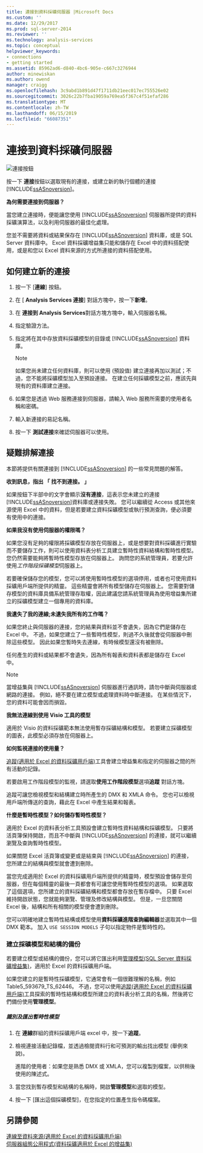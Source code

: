 ```yaml
---
title: 連接到資料採礦伺服器 |Microsoft Docs
ms.custom: ''
ms.date: 12/29/2017
ms.prod: sql-server-2014
ms.reviewer: ''
ms.technology: analysis-services
ms.topic: conceptual
helpviewer_keywords:
- connections
- getting started
ms.assetid: 85962ad6-d840-4bc6-905e-c667c3276944
author: minewiskan
ms.author: owend
manager: craigg
ms.openlocfilehash: 3c9abd1b891d47f1711db21eec017ec755526e02
ms.sourcegitcommit: 3026c22b7fba19059a769ea5f367c4f51efaf286
ms.translationtype: MT
ms.contentlocale: zh-TW
ms.lasthandoff: 06/15/2019
ms.locfileid: "66087351"
---
```

# <a name="connect-to-a-data-mining-server"></a>連接到資料採礦伺服器
  ![連接按鈕](media/misc-connection.gif "連接按鈕")  
  
 按一下 **連接**按鈕以選取現有的連接，或建立新的執行個體的連接[!INCLUDE[ssASnoversion](../includes/ssasnoversion-md.md)]。  
  
 **為何需要連接到伺服器？**  
  
 當您建立連接時，便能讓您使用 [!INCLUDE[ssASnoversion](../includes/ssasnoversion-md.md)] 伺服器所提供的資料採礦演算法，以及利用伺服器的最佳化處理。  
  
 您並不需要將資料或結果保存在 [!INCLUDE[ssASnoversion](../includes/ssasnoversion-md.md)] 資料庫，或是 SQL Server 資料庫中。 Excel 資料採礦增益集只能和儲存在 Excel 中的資料搭配使用，或是和您以 Excel 資料來源的方式所連接的資料搭配使用。  
  
## <a name="how-to-create-a-new-connection"></a>如何建立新的連接  
  
1.  按一下 [**連線**] 按鈕。  
  
2.  在 [ **Analysis Services 連接**] 對話方塊中，按一下**新增**。  
  
3.  在 **連接到 Analysis Services**對話方塊方塊中，輸入伺服器名稱。  
  
4.  指定驗證方法。  
  
5.  指定將在其中存放資料採礦模型的目錄或 [!INCLUDE[ssASnoversion](../includes/ssasnoversion-md.md)] 資料庫。  
  
    > [!NOTE]  
    >  如果您尚未建立任何資料庫，則可以使用 (預設值) 建立連接再加以測試；不過，您不能將採礦模型加入至預設連接。 在建立任何採礦模型之前，應該先與現有的資料庫建立連接。  
  
6.  如果您是透過 Web 服務連接到伺服器，請輸入 Web 服務所需要的使用者名稱和密碼。  
  
7.  輸入新連接的易記名稱。  
  
8.  按一下 **測試連接**來確認伺服器可以使用。  
  
## <a name="troubleshooting-connections"></a>疑難排解連接  
 本節將提供有關連接到 [!INCLUDE[ssASnoversion](../includes/ssasnoversion-md.md)] 的一些常見問題的解答。  
  
 **收到訊息，指出 「 找不到連接。 」**  
  
 如果按鈕下半部中的文字會顯示**沒有連接**，這表示您未建立的連接[!INCLUDE[ssASnoversion](../includes/ssasnoversion-md.md)]資料庫或連接失敗。 您可以繼續從 Access 或其他來源使用 Excel 中的資料，但是若要建立資料採礦模型或執行預測查詢，便必須要有使用中的連接。  
  
 **如果我沒有使用伺服器的權限嗎？**  
  
 如果您沒有足夠的權限將採礦模型存放在伺服器上，或是想要對資料採礦進行實驗而不要儲存工作，則可以使用資料表分析工具建立暫時性資料結構和暫時性模型。 您仍然需要能夠將暫時性模型存放在伺服器上。 詢問您的系統管理員，若要允許使用*工作階段採礦模型*伺服器上。  
  
 若要確保儲存您的模型，您可以將使用暫時性模型的選項停用，或者也可使用資料採礦用戶端所提供的精靈。 這些精靈會將所有模型儲存在伺服器上。 您需要對儲存模型的資料庫具備系統管理存取權，因此建議您請系統管理員為使用增益集所建立的採礦模型建立一個專用的資料庫。  
  
 **我遺失了我的連線;未遺失我所有的工作嗎？**  
  
 如果您終止與伺服器的連接，您的結果與資料並不會遺失，因為它們是儲存在 Excel 中。 不過，如果您建立了一些暫時性模型，則過不久後就會從伺服器中刪除這些模型。 因此如果您暫時失去連線，有時候模型還沒有被刪除。  
  
 任何產生的資料或結果都不會遺失，因為所有報表和資料表都是儲存在 Excel 中。  
  
> [!NOTE]  
>  當增益集與 [!INCLUDE[ssASnoversion](../includes/ssasnoversion-md.md)] 伺服器進行通訊時，請勿中斷與伺服器或網路的連接。 例如，絕不要在建立模型或處理資料時中斷連接。 在某些情況下，您的資料可能會因而損毀。  
  
 **我無法連線到使用 Visio 工具的模型**  
  
 適用於 Visio 的資料採礦範本無法使用暫存採礦結構和模型。 若要建立採礦模型的圖表，此模型必須存放在伺服器上。  
  
 **如何監視連接的使用量？**  
  
 [追蹤&#40;適用於 Excel 的資料採礦用戶端&#41;](trace-data-mining-client-for-excel.md)工具會建立增益集和指定的伺服器之間的所有活動的記錄。  
  
 若要啟用工作階段模型的監視，請選取**使用工作階段模型**選項**追蹤** 對話方塊。  
  
 追蹤可讓您檢視模型和結構建立時所產生的 DMX 和 XMLA 命令。 您也可以檢視用戶端所傳送的查詢，藉此在 Excel 中產生結果和報表。  
  
 **什麼是暫時性模型？如何儲存暫時性模型？**  
  
 適用於 Excel 的資料表分析工具預設會建立暫時性資料結構和採礦模型。 只要將活頁簿保持開啟，而且不中斷與 [!INCLUDE[ssASnoversion](../includes/ssasnoversion-md.md)] 的連接，就可以繼續瀏覽及查詢暫時性模型。  
  
 如果關閉 Excel 活頁簿或變更或是結束與 [!INCLUDE[ssASnoversion](../includes/ssasnoversion-md.md)] 的連接，您所建立的結構與模型就會遭到刪除。  
  
 當您完成適用於 Excel 的資料採礦用戶端所提供的精靈時，模型預設會儲存至伺服器，但在每個精靈的最後一頁都會有可讓您使用暫時性模型的選項。 如果選取了這個選項，您所建立的資料採礦結構和模型都會存放在暫存檔中。 只要 Excel 維持開啟狀態，您就能夠瀏覽、管理及修改結構與模型。 但是，一旦您關閉 Excel 後，結構和所有相關的模型便會遭到刪除。  
  
 您可以明確地建立暫時性結構或模型使用**資料採礦進階查詢編輯器**並選取其中一個 DMX 範本。 加入 `USE SESSION MODELS` 子句以指定物件是暫時性的。   
  
### <a name="creating-backups-of-mining-models-and-structures"></a>建立採礦模型和結構的備份  
 若要建立模型或結構的備份，您可以將它匯出利用[管理模型&#40;SQL Server 資料採礦增益集&#41;](manage-models-sql-server-data-mining-add-ins.md)，適用於 Excel 的資料採礦用戶端。  
  
 如果您建立的是暫時性採礦模型，它通常會有一個很難理解的名稱，例如 Table5_593679_TS_62446。 不過，您可以使用[追蹤&#40;適用於 Excel 的資料採礦用戶端&#41;](trace-data-mining-client-for-excel.md)工具探索的暫時性結構和模型所建立的資料表分析工具的名稱，然後將它們備份使用**管理模型**。  
  
##### <a name="identify-and-export-a-temporary-model"></a>識別及匯出暫時性模型  
  
1.  在 **連線**群組的資料採礦用戶端 excel 中，按一下**追蹤**。  
  
2.  檢視連接活動記錄檔，並透過檢閱資料行和可預測的輸出找出模型 (舉例來說)。  
  
     進階的使用者：如果您是熟悉 DMX 或 XMLA，您可以複製到檔案，以供稍後使用的陳述式。  
  
3.  當您找到暫存模型和結構的名稱時，開啟**管理模型**和選取的模型。  
  
4.  按一下 [匯出這個採礦模型]，在您指定的位置產生指令碼檔案。  
  
## <a name="see-also"></a>另請參閱  
 [連線至資料來源&#40;適用於 Excel 的資料採礦用戶端&#41;](connect-to-source-data-data-mining-client-for-excel.md)   
 [伺服器組態公用程式&#40;資料採礦適用於 Excel 的增益集&#41;](server-configuration-utility-data-mining-add-ins-for-excel.md)  
  
  
